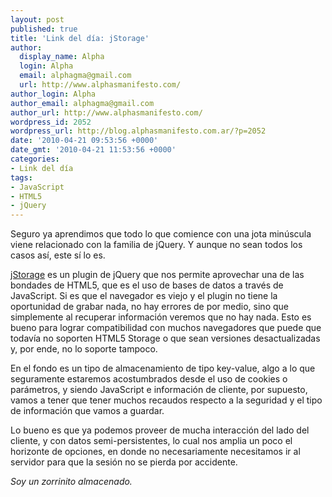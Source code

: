 ```yaml
---
layout: post
published: true
title: 'Link del día: jStorage'
author:
  display_name: Alpha
  login: Alpha
  email: alphagma@gmail.com
  url: http://www.alphasmanifesto.com/
author_login: Alpha
author_email: alphagma@gmail.com
author_url: http://www.alphasmanifesto.com/
wordpress_id: 2052
wordpress_url: http://blog.alphasmanifesto.com.ar/?p=2052
date: '2010-04-21 09:53:56 +0000'
date_gmt: '2010-04-21 11:53:56 +0000'
categories:
- Link del día
tags:
- JavaScript
- HTML5
- jQuery
---
```


Seguro ya aprendimos que todo lo que comience con una jota minúscula viene relacionado con la familia de jQuery. Y aunque no sean todos los casos así, este sí lo es.

[jStorage](http://www.jstorage.info/) es un plugin de jQuery que nos permite aprovechar una de las bondades de HTML5, que es el uso de bases de datos a través de JavaScript. Si es que el navegador es viejo y el plugin no tiene la oportunidad de grabar nada, no hay errores de por medio, sino que simplemente al recuperar información veremos que no hay nada. Esto es bueno para lograr compatibilidad con muchos navegadores que puede que todavía no soporten HTML5 Storage o que sean versiones desactualizadas y, por ende, no lo soporte tampoco.

En el fondo es un tipo de almacenamiento de tipo key-value, algo a lo que seguramente estaremos acostumbrados desde el uso de cookies o parámetros, y siendo JavaScript e información de cliente, por supuesto, vamos a tener que tener muchos recaudos respecto a la seguridad y el tipo de información que vamos a guardar.

Lo bueno es que ya podemos proveer de mucha interacción del lado del cliente, y con datos semi-persistentes, lo cual nos amplia un poco el horizonte de opciones, en donde no necesariamente necesitamos ir al servidor para que la sesión no se pierda por accidente.

_Soy un zorrinito almacenado._
